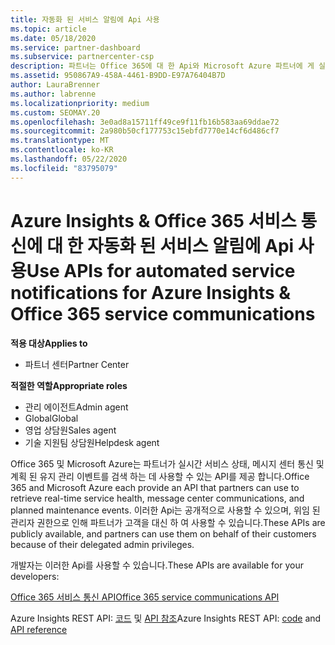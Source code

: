 ```yaml
---
title: 자동화 된 서비스 알림에 Api 사용
ms.topic: article
ms.date: 05/18/2020
ms.service: partner-dashboard
ms.subservice: partnercenter-csp
description: 파트너는 Office 365에 대 한 Api와 Microsoft Azure 파트너에 게 실시간 서비스 상태, 메시지 센터 통신 및 계획 된 유지 관리 이벤트를 사용할 수 있습니다.
ms.assetid: 950867A9-458A-4461-B9DD-E97A76404B7D
author: LauraBrenner
ms.author: labrenne
ms.localizationpriority: medium
ms.custom: SEOMAY.20
ms.openlocfilehash: 3e0ad8a15711ff49ce9f11fb16b583aa69ddae72
ms.sourcegitcommit: 2a980b50cf177753c15ebfd7770e14cf6d486cf7
ms.translationtype: MT
ms.contentlocale: ko-KR
ms.lasthandoff: 05/22/2020
ms.locfileid: "83795079"
---
```

# <a name="use-apis-for-automated-service-notifications-for-azure-insights--office-365-service-communications"></a><span data-ttu-id="65df9-103">Azure Insights & Office 365 서비스 통신에 대 한 자동화 된 서비스 알림에 Api 사용</span><span class="sxs-lookup"><span data-stu-id="65df9-103">Use APIs for automated service notifications for Azure Insights & Office 365 service communications</span></span>

<span data-ttu-id="65df9-104">**적용 대상**</span><span class="sxs-lookup"><span data-stu-id="65df9-104">**Applies to**</span></span>

-  <span data-ttu-id="65df9-105">파트너 센터</span><span class="sxs-lookup"><span data-stu-id="65df9-105">Partner Center</span></span>

<span data-ttu-id="65df9-106">**적절한 역할**</span><span class="sxs-lookup"><span data-stu-id="65df9-106">**Appropriate roles**</span></span>

- <span data-ttu-id="65df9-107">관리 에이전트</span><span class="sxs-lookup"><span data-stu-id="65df9-107">Admin agent</span></span>
- <span data-ttu-id="65df9-108">Global</span><span class="sxs-lookup"><span data-stu-id="65df9-108">Global</span></span> 
- <span data-ttu-id="65df9-109">영업 상담원</span><span class="sxs-lookup"><span data-stu-id="65df9-109">Sales agent</span></span>
- <span data-ttu-id="65df9-110">기술 지원팀 상담원</span><span class="sxs-lookup"><span data-stu-id="65df9-110">Helpdesk agent</span></span>

<span data-ttu-id="65df9-111">Office 365 및 Microsoft Azure는 파트너가 실시간 서비스 상태, 메시지 센터 통신 및 계획 된 유지 관리 이벤트를 검색 하는 데 사용할 수 있는 API를 제공 합니다.</span><span class="sxs-lookup"><span data-stu-id="65df9-111">Office 365 and Microsoft Azure each provide an API that partners can use to retrieve real-time service health, message center communications, and planned maintenance events.</span></span> <span data-ttu-id="65df9-112">이러한 Api는 공개적으로 사용할 수 있으며, 위임 된 관리자 권한으로 인해 파트너가 고객을 대신 하 여 사용할 수 있습니다.</span><span class="sxs-lookup"><span data-stu-id="65df9-112">These APIs are publicly available, and partners can use them on behalf of their customers because of their delegated admin privileges.</span></span>

<span data-ttu-id="65df9-113">개발자는 이러한 Api를 사용할 수 있습니다.</span><span class="sxs-lookup"><span data-stu-id="65df9-113">These APIs are available for your developers:</span></span>

[<span data-ttu-id="65df9-114">Office 365 서비스 통신 API</span><span class="sxs-lookup"><span data-stu-id="65df9-114">Office 365 service communications API</span></span>](https://go.microsoft.com/fwlink/p/?LinkId=616899)

<span data-ttu-id="65df9-115">Azure Insights REST API: [코드](https://go.microsoft.com/fwlink/p/?LinkId=617299) 및 [API 참조](https://go.microsoft.com/fwlink/p/?LinkId=617300)</span><span class="sxs-lookup"><span data-stu-id="65df9-115">Azure Insights REST API: [code](https://go.microsoft.com/fwlink/p/?LinkId=617299) and [API reference](https://go.microsoft.com/fwlink/p/?LinkId=617300)</span></span>

 

 



